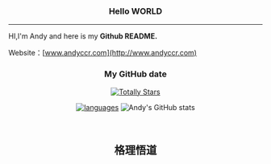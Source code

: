 <div align="center">

### Hello WORLD
---


</div>



HI,I'm Andy and <OVER>here is my **Github README.**

Website：[www.andyccr.com](http://www.andyccr.com)  

<!-- 徽章区 -->
<div align="center">

### My GitHub date

[![Totally Stars](https://img.shields.io/github/stars/Andyccr?label=总Stars&style=for-the-badge&color=gold)](https://github.com/Andyccr)

[![languages](https://github-readme-stats.vercel.app/api/top-langs/?username=andyccr)](https://github.com/andyccr/andyccr) ![Andy's GitHub stats](https://github-readme-stats.vercel.app/api?username=Andyccr&show_icons=true&theme=transparent)
</div>

<br clear="both">

<h2 align="center">格理悟道</h2>
